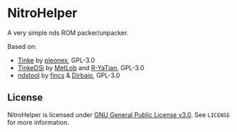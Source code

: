 # NitroHelper

A very simple nds ROM packer/unpacker.

Based on:

- [Tinke](https://github.com/pleonex/tinke) by [pleonex](https://github.com/pleonex), GPL-3.0
- [TinkeDSi](https://github.com/R-YaTian/TinkeDSi) by [MetLob](https://github.com/MetLob) and [R-YaTian](https://github.com/R-YaTian), GPL-3.0
- [ndstool](https://github.com/devkitPro/ndstool) by [fincs](https://github.com/fincs) & [Dirbaio](https://github.com/Dirbaio), GPL-3.0

## License

NitroHelper is licensed under [GNU General Public License v3.0](LICENSE). See `LICENSE` for more information.